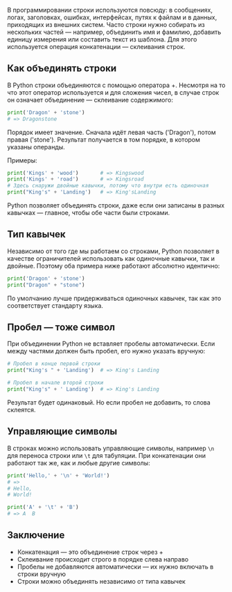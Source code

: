 В программировании строки используются повсюду: в сообщениях, логах, заголовках, ошибках, интерфейсах, путях к файлам и в данных, приходящих из внешних систем. Часто строки нужно собирать из нескольких частей — например, объединить имя и фамилию, добавить единицу измерения или составить текст из шаблона. Для этого используется операция конкатенации — склеивания строк.

## Как объединять строки

В Python строки объединяются с помощью оператора +. Несмотря на то что этот оператор используется и для сложения чисел, в случае строк он означает объединение — склеивание содержимого:

```python
print('Dragon' + 'stone')
# => Dragonstone
```

Порядок имеет значение. Сначала идёт левая часть ('Dragon'), потом правая ('stone'). Результат получается в том порядке, в котором указаны операнды.

Примеры:

```python
print('Kings' + 'wood')       # => Kingswood
print('Kings' + 'road')       # => Kingsroad
# Здесь снаружи двойные кавычки, потому что внутри есть одиночная
print("King's" + 'Landing')   # => King'sLanding
```

Python позволяет объединять строки, даже если они записаны в разных кавычках — главное, чтобы обе части были строками.

## Тип кавычек

Независимо от того где мы работаем со строками, Python позволяет в качестве ограничителей использовать как одиночные кавычки, так и двойные. Поэтому оба примера ниже работают абсолютно идентично:

```python
print('Dragon' + 'stone')
print("Dragon" + "stone")
```

По умолчанию лучше придерживаться одиночных кавычек, так как это соответствует стандарту языка.

## Пробел — тоже символ

При объединении Python не вставляет пробелы автоматически. Если между частями должен быть пробел, его нужно указать вручную:

```python
# Пробел в конце первой строки
print("King's " + 'Landing')  # => King's Landing

# Пробел в начале второй строки
print("King's" + ' Landing')  # => King's Landing
```

Результат будет одинаковый. Но если пробел не добавить, то слова склеятся.

## Управляющие символы

В строках можно использовать управляющие символы, например `\n` для переноса строки или `\t` для табуляции. При конкатенации они работают так же, как и любые другие символы:

```python
print('Hello,' + '\n' + 'World!')
# =>
# Hello,
# World!

print('A' + '\t' + 'B')
# => A	B
```

## Заключение

- Конкатенация — это объединение строк через +
- Склеивание происходит строго в порядке слева направо
- Пробелы не добавляются автоматически — их нужно включать в строки вручную
- Строки можно объединять независимо от типа кавычек
